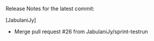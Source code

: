 Release Notes for the latest commit:

[JabulaniJy]
- Merge pull request #26 from JabulaniJy/sprint-testrun